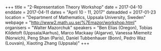 +++
title = "2-Representation Theory Workshop"
date = 2017-04-10
enddate = 2017-04-11
dates = "April 10 - 11, 2017"
dateadded = 2017-01-23
location = "Department of Mathematics, Uppsala University, Sweden"
webpage = "http://www2.math.uu.se/%7Emazor/workshop.html"
organisers = "Walter Mazorchuk"
speakers = "Ben Elias (Oregon), Tobias Kildetoft (Uppsala/Aarhus), Marco Mackaay (Algarve), Vanessa Miemeitz (Norwich), Peng Shan (Paris), Daniel Tubbenhauer (Bonn), Pedro Waz (Louvain), Xiaoting Zhang (Uppsala)"
+++
